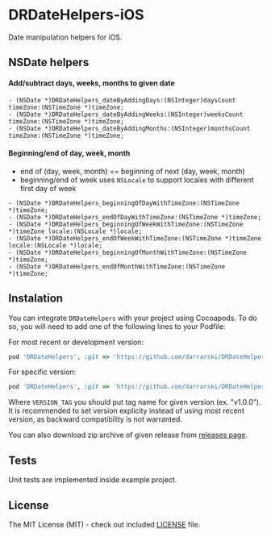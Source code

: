 # DRDateHelpers-iOS

Date manipulation helpers for iOS.

## NSDate helpers

#### Add/subtract days, weeks, months to given date
```obj-c
- (NSDate *)DRDateHelpers_dateByAddingDays:(NSInteger)daysCount timeZone:(NSTimeZone *)timeZone;
- (NSDate *)DRDateHelpers_dateByAddingWeeks:(NSInteger)weeksCount timeZone:(NSTimeZone *)timeZone;
- (NSDate *)DRDateHelpers_dateByAddingMonths:(NSInteger)monthsCount timeZone:(NSTimeZone *)timeZone;
```

#### Beginning/end of day, week, month

- end of (day, week, month) == beginning of next (day, week, month)
- beginning/end of week uses `NSLocale` to support locales with different first day of week

```obj-c
- (NSDate *)DRDateHelpers_beginningOfDayWithTimeZone:(NSTimeZone *)timeZone;
- (NSDate *)DRDateHelpers_endOfDayWithTimeZone:(NSTimeZone *)timeZone;
- (NSDate *)DRDateHelpers_beginningOfWeekWithTimeZone:(NSTimeZone *)timeZone locale:(NSLocale *)locale;
- (NSDate *)DRDateHelpers_endOfWeekWithTimeZone:(NSTimeZone *)timeZone locale:(NSLocale *)locale;
- (NSDate *)DRDateHelpers_beginningOfMonthWithTimeZone:(NSTimeZone *)timeZone;
- (NSDate *)DRDateHelpers_endOfMonthWithTimeZone:(NSTimeZone *)timeZone;
```

## Instalation

You can integrate `DRDateHelpers` with your project using Cocoapods. To do so, you will need to add one of the following lines to your Podfile:

For most recent or development version:

```ruby
pod 'DRDateHelpers', :git => 'https://github.com/darrarski/DRDateHelpers-iOS.git'
```

For specific version:

```ruby
pod 'DRDateHelpers', :git => 'https://github.com/darrarski/DRDateHelpers-iOS.git', :tag => 'VERSION_TAG'
```

Where `VERSION_TAG` you should put tag name for given version (ex. "v1.0.0"). It is recommended to set version explicity instead of using most recent version, as backward compatibility is not warranted.

You can also download zip archive of given release from [releases page](https://github.com/darrarski/DRDateHelpers-iOS/releases).

## Tests

Unit tests are implemented inside example project.

## License

The MIT License (MIT) - check out included [LICENSE](LICENSE) file.
